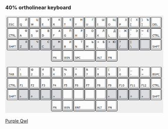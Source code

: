 ### 40% ortholinear keyboard

![](assets/k40.png)

[Purple Qwl](https://github.com/SonalPinto/purple-owl)
